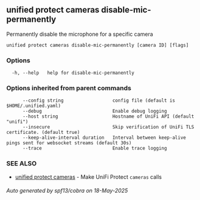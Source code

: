 ## unified protect cameras disable-mic-permanently

Permanently disable the microphone for a specific camera

```
unified protect cameras disable-mic-permanently [camera ID] [flags]
```

### Options

```
  -h, --help   help for disable-mic-permanently
```

### Options inherited from parent commands

```
      --config string                  config file (default is $HOME/.unified.yaml)
      --debug                          Enable debug logging
      --host string                    Hostname of UniFi API (default "unifi")
      --insecure                       Skip verification of UniFi TLS certificate. (default true)
      --keep-alive-interval duration   Interval between keep-alive pings sent for websocket streams (default 30s)
      --trace                          Enable trace logging
```

### SEE ALSO

* [unified protect cameras](unified_protect_cameras.md)	 - Make UniFi Protect `cameras` calls

###### Auto generated by spf13/cobra on 18-May-2025
